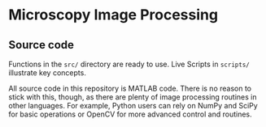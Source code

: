 # Microscopy Image Processing

## Source code

Functions in the `src/` directory are ready to use. Live Scripts in `scripts/` illustrate key concepts.

All source code in this repository is MATLAB code. There is no reason to stick with this, though, as there are plenty of image processing routines in other languages. For example, Python users can rely on NumPy and SciPy for basic operations or OpenCV for more advanced control and routines.
